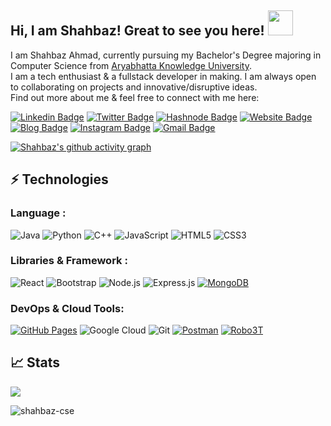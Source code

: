 ## Hi, I am Shahbaz! Great to see you here! <img src="https://raw.githubusercontent.com/aemmadi/aemmadi/master/wave.gif" height="40" width="40px">

I am Shahbaz Ahmad, currently pursuing my Bachelor's Degree majoring in Computer Science from [Aryabhatta Knowledge University](http://akubihar.ac.in/). <br>I am a tech enthusiast & a fullstack developer in making. I am always open to collaborating on projects and innovative/disruptive ideas.<br>
Find out more about me & feel free to connect with me here:

[![Linkedin Badge](https://img.shields.io/badge/LinkedIn-shahbazcse-informational?style=curved-square&logo=Linkedin&logoColor=white&link=https://www.linkedin.com/in/shahbazcse/)](https://www.linkedin.com/in/shahbazcse/)
[![Twitter Badge](https://img.shields.io/badge/Twitter-shahbaz_cse-9cf?style=curved-square&logo=twitter&logoColor=white&link=https://twitter.com/shahbaz_cse)](https://twitter.com/shahbaz_cse)
[![Hashnode Badge](https://img.shields.io/badge/Hashnode-@shahbazcse-informational?style=flat-square&labelColor=000000&logo=Hashnode&link=https://hashnode.com/@shahbazcse)](https://hashnode.com/@shahbazcse)
[![Website Badge](https://img.shields.io/badge/-Portfolio-darkred?style=curved-square&logoColor=white&link=https://shahbazcse-markfour.netlify.app/projects.html)](https://shahbazcse-markfour.netlify.app/projects.html)
[![Blog Badge](https://img.shields.io/badge/-Blogs-blueviolet?style=curved-square&link=https://codedec.com/course/data-structure-and-algorithm-tutorial/)](https://codedec.com/course/data-structure-and-algorithm-tutorial/)
[![Instagram Badge](https://img.shields.io/badge/-shahbazcse-darkred?style=curved-square&logo=instagram&logoColor=white&link=https://instagram.com/shahbazcse/)](https://www.instagram.com/shahbazcse/)
[![Gmail Badge](https://img.shields.io/badge/Email-cseshahbaz@gmail.com-c14438?style=curved-square&logo=Gmail&logoColor=white&link=mailto:cseshahbaz@gmail.com)](mailto:cseshahbaz@gmail.com)



[![Shahbaz's github activity graph](https://github-readme-activity-graph.cyclic.app/graph?username=shahbazcse&bg_color=00222e&color=c7a9fe&line=c7a9fe&point=ffffff&area=true&hide_border=true)](https://github.com/ashutosh00710/github-readme-activity-graph)


## ⚡ Technologies

### Language :
![Java](https://img.shields.io/badge/-java-E34A86?style=curved-square&logo=java)
![Python](https://img.shields.io/badge/-Python-black?style=curved-square&logo=Python)
![C++](https://img.shields.io/badge/-C++-00599C?style=curved-square&logo=c)
![JavaScript](https://img.shields.io/badge/-JavaScript-black?style=curved-square&logo=javascript)
![HTML5](https://img.shields.io/badge/-HTML5-E34F26?style=curved-square&logo=html5&logoColor=white)
![CSS3](https://img.shields.io/badge/-CSS3-1572B6?style=curved-square&logo=css3)

### Libraries & Framework :

![React](https://img.shields.io/badge/-React-black?style=curved-square&logo=react)
![Bootstrap](https://img.shields.io/badge/-Bootstrap-563D7C?style=curved-square&logo=bootstrap)
![Node.js](https://img.shields.io/badge/-Node.js-black?style=curved-square&logo=Node.js)
![Express.js](https://img.shields.io/badge/-Express.js-black?style=curved-square&logo=Express)
<a href="#"><img alt="MongoDB" src ="https://img.shields.io/badge/MongoDB-%234ea94b.svg?logo=mongodb&logoColor=white"></a>

### DevOps & Cloud Tools:

<a href="#"><img alt="GitHub Pages" src="https://img.shields.io/badge/GitHub%20Pages-%23327FC7.svg?logo=github&logoColor=white"></a>
![Google Cloud](https://img.shields.io/badge/Google%20Cloud-white?style=curved-square&logo=google-cloud)
![Git](https://img.shields.io/badge/-Git-black?style=curved-square&logo=git)
<a href="#"><img alt="Postman" src="https://img.shields.io/badge/Postman-FF6C37?logo=postman&logoColor=white"></a>
<a href="#"><img alt="Robo3T" src="https://img.shields.io/badge/Robo3T-white?logo=postman&logoColor=green"></a>


<!-- ## 💰 Support
<p>
<a href='linkhere' target='_blank'><img height='36' style='border:0px;height:36px;' src='https://cdn.ko-fi.com/cdn/kofi4.png?v=2' border='0' alt='Buy Me a Coffee at ko-fi.com' /></a>
<a href='linkhere' target='_blank'><img height='36' style='border:0px;height:36px;' src='https://cdn.buymeacoffee.com/buttons/v2/default-yellow.png' border='0' alt='Support Shahbaz on buymecoffee' /></a>
</p> -->


## 📈 Stats
<p align="left">
  <a href="http://www.github.com/shahbazcse">
    <img src="https://github-readme-streak-stats.herokuapp.com?user=shahbazcse&theme=onedark_duo&background=00222E&border=00222E&stroke=C8AAFF&ring=FF5B5B&fire=FF5B5B&currStreakNum=C7A9FE&sideNums=C7A9FE&currStreakLabel=EB5454&sideLabels=EB5454&dates=FFFFFF"/>
  </a>
</p>
<p align="left"> <img src="https://komarev.com/ghpvc/?username=shahbazcse&label=Profile%20Views&color=0e75b6&style=flat" alt="shahbaz-cse" /> </p>
